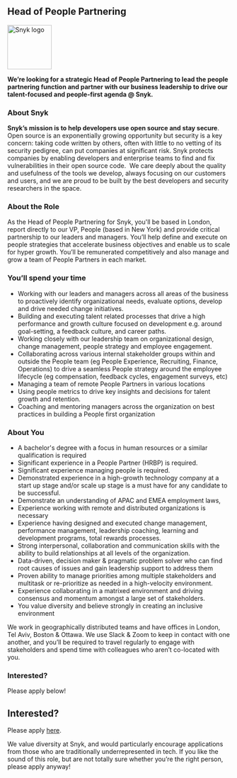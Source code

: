 Head of People Partnering 
---

<img src="https://res.cloudinary.com/snyk/image/upload/v1537345894/press-kit/brand/logo-black.png" width="100" alt="Snyk logo" />

<p><strong>We’re looking for a strategic Head of People Partnering to lead the people partnering function and partner with our business leadership to drive our talent-focused and people-first agenda @ Snyk. </strong></p>
<h3><strong>About Snyk</strong></h3>
<p><strong>Snyk’s mission is to help developers use open source and stay secure</strong><span style="font-weight: 400;">.  Open source is an exponentially growing opportunity but security is a key concern: taking code written by others, often with little to no vetting of its security pedigree, can put companies at significant risk. Snyk protects companies by enabling developers and enterprise teams to find and fix vulnerabilities in their open source code.  We care deeply about the quality and usefulness of the tools we develop, always focusing on our customers and users, and we are proud to be built by the best developers and security researchers in the space. </span></p>
<h3><strong>About the Role</strong></h3>
<p><span style="font-weight: 400;">As the Head of People Partnering for Snyk, you'll be based in London, report directly to our VP, People (based in New York) and provide critical partnership to our leaders and managers. You’ll help define and execute on people strategies that accelerate business objectives and enable us to scale for hyper growth. You’ll be remunerated competitively and also manage and grow a team of People Partners in each market.</span></p>
<h3><strong>You’ll spend your time</strong></h3>
<ul>
<li style="font-weight: 400;"><span style="font-weight: 400;">Working with our leaders and managers across all areas of the business to proactively identify organizational needs, evaluate options, develop and drive needed change initiatives.</span></li>
<li style="font-weight: 400;"><span style="font-weight: 400;">Building and executing talent related processes that drive a high performance and growth culture focused on development e.g. around goal-setting, a feedback culture, and career paths.</span></li>
<li style="font-weight: 400;"><span style="font-weight: 400;">Working closely with our leadership team on organizational design, change management, people strategy and employee engagement.</span></li>
<li style="font-weight: 400;"><span style="font-weight: 400;">Collaborating across various internal stakeholder groups within and outside the People team (eg People Experience, Recruiting, Finance, Operations) to drive a seamless People strategy around the employee lifecycle (eg compensation, feedback cycles, engagement surveys, etc)</span></li>
<li style="font-weight: 400;"><span style="font-weight: 400;">Managing a team of remote People Partners in various locations</span></li>
<li style="font-weight: 400;"><span style="font-weight: 400;">Using people metrics to drive key insights and decisions for talent growth and retention.</span></li>
<li style="font-weight: 400;"><span style="font-weight: 400;">Coaching and mentoring managers across the organization on best practices in building a People first organization</span></li>
</ul>
<h3><strong>About You</strong></h3>
<ul>
<li style="font-weight: 400;"><span style="font-weight: 400;">A bachelor's degree with a focus in human resources or a similar qualification is required</span></li>
<li style="font-weight: 400;"><span style="font-weight: 400;">Significant experience in a People Partner (HRBP) is required.</span></li>
<li style="font-weight: 400;"><span style="font-weight: 400;">Significant experience managing people is required.</span></li>
<li style="font-weight: 400;"><span style="font-weight: 400;">Demonstrated experience in a high-growth technology company at a start up stage and/or scale up stage is a must have for any candidate to be successful.</span></li>
<li style="font-weight: 400;"><span style="font-weight: 400;">Demonstrate an understanding of APAC and EMEA employment laws,</span></li>
<li style="font-weight: 400;"><span style="font-weight: 400;">Experience working with remote and distributed organizations is necessary</span></li>
<li style="font-weight: 400;"><span style="font-weight: 400;">Experience having designed and executed change management, performance management, leadership coaching, learning and development programs, total rewards processes.</span></li>
<li style="font-weight: 400;"><span style="font-weight: 400;">Strong interpersonal, collaboration and communication skills with the ability to build relationships at all levels of the organization.</span></li>
<li style="font-weight: 400;"><span style="font-weight: 400;">Data-driven, decision maker &amp; pragmatic problem solver who can find root causes of issues and gain leadership support to address them</span></li>
<li style="font-weight: 400;"><span style="font-weight: 400;">Proven ability to manage priorities among multiple stakeholders and multitask or re-prioritize as needed in a high-velocity environment.</span></li>
<li style="font-weight: 400;"><span style="font-weight: 400;">Experience collaborating in a matrixed environment and driving consensus and momentum amongst a large set of stakeholders.</span></li>
<li style="font-weight: 400;"><span style="font-weight: 400;">You value diversity and believe strongly in creating an inclusive environment</span></li>
</ul>
<p><span style="font-weight: 400;">We work in geographically distributed teams and have offices in London, Tel Aviv, Boston &amp; Ottawa. We use Slack &amp; Zoom to keep in contact with one another, and you’ll be required to travel regularly to engage with stakeholders and spend time with colleagues who aren’t co-located with you.</span></p>
<h3><strong>Interested?</strong></h3>
<p><span style="font-weight: 400;">Please apply below!</span></p>

Interested?
---

Please apply [here](https://boards.greenhouse.io/snyk/jobs/4640114002#app).

We value diversity at Snyk, and would particularly encourage applications from those who are traditionally underrepresented in tech.
If you like the sound of this role, but are not totally sure whether you’re the right person, please apply anyway!
